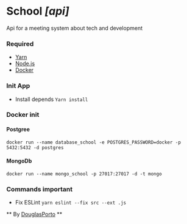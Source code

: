 # School _[api]_

Api for a meeting system about tech and development

### Required

- [Yarn](https://yarnpkg.com/lang/en/)
- [Node.js](https://nodejs.org/en/)
- [Docker](https://www.docker.com/)


### Init App
- Install depends
  `Yarn install`

### Docker init

#### Postgree
`docker run --name database_school -e POSTGRES_PASSWORD=docker -p 5432:5432 -d postgres`

#### MongoDb
`docker run --name mongo_school -p 27017:27017 -d -t mongo`

### Commands important

 - Fix ESLint `yarn eslint --fix src --ext .js`


** By [DouglasPorto](http://douglasporto.com.br) **
